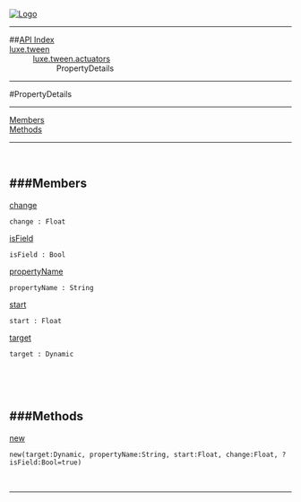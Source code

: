 
[![Logo](../../../../images/logo.png)](../../../../index.html)

---


##[API Index](../../../../api/index.html#luxe.tween)   
[luxe.tween](../)     
&emsp;&emsp;&emsp;[luxe.tween.actuators](./)   
&emsp;&emsp;&emsp;&emsp;&emsp;&emsp;PropertyDetails

---

#PropertyDetails


---


[Members](#Members)   
[Methods](#Methods)   


---

&nbsp;   

<a class="lift" name="Members" ></a>
###Members   
---
<a class="lift" name="change" href="#change">change</a>



`change : Float`

<span class="small_desc_flat">  </span>   

<a class="lift" name="isField" href="#isField">isField</a>



`isField : Bool`

<span class="small_desc_flat">  </span>   

<a class="lift" name="propertyName" href="#propertyName">propertyName</a>



`propertyName : String`

<span class="small_desc_flat">  </span>   

<a class="lift" name="start" href="#start">start</a>



`start : Float`

<span class="small_desc_flat">  </span>   

<a class="lift" name="target" href="#target">target</a>



`target : Dynamic`

<span class="small_desc_flat">  </span>   

&nbsp;   

&nbsp;   

<a class="lift" name="Methods" ></a>
###Methods   
---
<a class="lift" name="new" href="#new">new</a>



`new(target:Dynamic, propertyName:String, start:Float, change:Float, ?isField:Bool=true) `

<span class="small_desc_flat">  </span>   



&nbsp;
&nbsp;
&nbsp;

---  


&nbsp;   
&nbsp;   